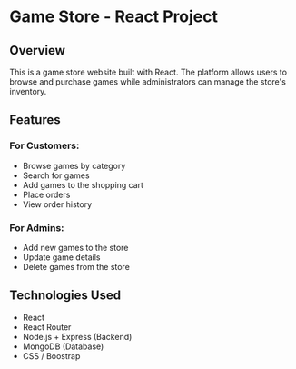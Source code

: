 # Game Store - React Project

## Overview
This is a game store website built with React. The platform allows users to browse and purchase games while administrators can manage the store's inventory.

## Features
### For Customers:
- Browse games by category
- Search for games
- Add games to the shopping cart
- Place orders
- View order history

### For Admins:
- Add new games to the store
- Update game details
- Delete games from the store

## Technologies Used
- React
- React Router
- Node.js + Express (Backend)
- MongoDB (Database)
- CSS / Boostrap
